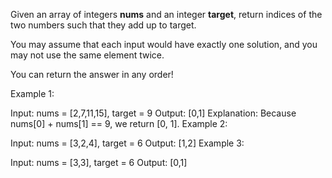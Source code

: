 Given an array of integers **nums** and an integer **target**, return indices of the two numbers such that they add up to target.

You may assume that each input would have exactly one solution, and you may not use the same element twice.

You can return the answer in any order!



Example 1:

Input: nums = [2,7,11,15], target = 9
Output: [0,1]
Explanation: Because nums[0] + nums[1] == 9, we return [0, 1].
Example 2:

Input: nums = [3,2,4], target = 6
Output: [1,2]
Example 3:

Input: nums = [3,3], target = 6
Output: [0,1]